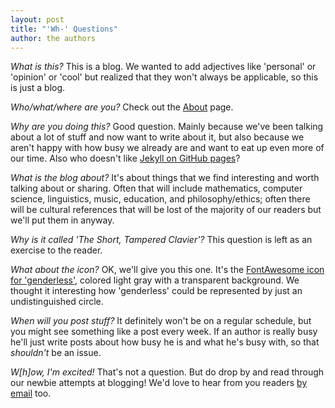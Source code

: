 ```yaml
---
layout: post
title: "'Wh-' Questions"
author: the authors
---
```


*What is this?* This is a blog. We wanted to add adjectives like 'personal' or
'opinion' or 'cool' but realized that they won't always be applicable, so this
is just a blog.

*Who/what/where are you?* Check out the [About](/about/) page.

*Why are you doing this?* Good question. Mainly because we've been talking about
a lot of stuff and now want to write about it, but also because we aren't happy
with how busy we already are and want to eat up even more of our time. Also who
doesn't like [Jekyll on GitHub pages](https://help.github.com/articles/about-github-pages-and-jekyll/)?

*What is the blog about?* It's about things that we find interesting and worth
talking about or sharing. Often that will include mathematics, computer science,
linguistics, music, education, and philosophy/ethics; often there will be
cultural references that will be lost of the majority of our readers but we'll
put them in anyway.

*Why is it called 'The Short, Tampered Clavier'?* This question is left as an
exercise to the reader.

*What about the icon?* OK, we'll give you this one. It's the
[FontAwesome icon for 'genderless'](http://fontawesome.io/icon/genderless/),
colored light gray with a transparent background. We thought it interesting how
 'genderless' could be represented by just an undistinguished circle.

*When will you post stuff?* It definitely won't be on a regular schedule, but
you might see something like a post every week. If an author is really busy
he'll just write posts about how busy he is and what he's busy with, so that
*shouldn't* be an issue.

*W[h]ow, I'm excited!* That's not a question. But do drop by and read through
our newbie attempts at blogging! We'd love to hear from you readers
[by email](/about/) too.
